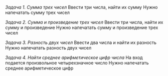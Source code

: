 *Задача 1. Сумма трех чисел*
Ввести три числа, найти их сумму
Нужно напечатать сумму трех чисел

*Задача 2. Сумма и произведение трех чисел*
Ввести три числа, найти их сумму и произведение
Нужно напечатать сумму и произведение трех чисел

*Задача 3. Разность двух чисел*
Ввести два числа и найти их разность
Нужно напечатать разность двух чисел

*Задача 4. Найти среднее арифметическое цифр числа*
На вход подается произвольное четырехзначное число
Нужно напечатать среднее арифметическое цифр

